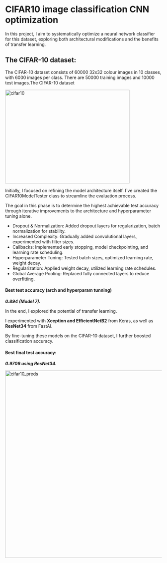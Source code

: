 <img src="https://img.shields.io/badge/Python-white?logo=Python" style="height: 15px; width: auto;">
<img src="https://img.shields.io/badge/NumPy-white?logo=numpy&logoColor=013243" style="height: 15px; width: auto;">
<img src="https://img.shields.io/badge/TensorFlow-white?logo=TensorFlow" style="height: 15px; width: auto;">
<img src="https://img.shields.io/badge/Keras-white?logo=Keras&logoColor=D00000" style="height: 15px; width: auto;">

# CIFAR10 image classification CNN optimization

In this project, I aim to systematically optimize a neural network classifier for this dataset, exploring both architectural modifications and the benefits of transfer learning.

## The CIFAR-10 dataset:

The CIFAR-10 dataset consists of 60000 32x32 colour images in 10 classes, with 6000 images per class. There are 50000 training images and 10000 test images.The CIFAR-10 dataset

<img src="https://miro.medium.com/max/709/1*LyV7_xga4jUHdx4_jHk1PQ.png" width="400" height="300" alt="cifar10">

Initially, I focused on refining the model architecture itself. I`ve created the CIFAR10ModelTester class to streamline the evaluation process.

The goal in this phase is to determine the highest achievable test accuracy through iterative improvements to the architecture and hyperparameter tuning alone.

- Dropout & Normalization: Added dropout layers for regularization, batch normalization for stability.
- Increased Complexity: Gradually added convolutional layers, experimented with filter sizes.
- Callbacks: Implemented early stopping, model checkpointing, and learning rate scheduling.
- Hyperparameter Tuning: Tested batch sizes, optimized learning rate, weight decay.
- Regularization: Applied weight decay, utilized learning rate schedules.
- Global Average Pooling: Replaced fully connected layers to reduce overfitting.

#### **Best test accuracy (arch and hyperparam tunning)**
***0.894 (Model 7).***

In the end, I explored the potential of transfer learning.

I experimented with **Xception and EfficientNetB2** from Keras, as well as **ResNet34** from FastAI.

By fine-tuning these models on the CIFAR-10 dataset, I further boosted classification accuracy.

#### **Best final test accuracy:**
***0.9706 using ResNet34.***

<img src="https://ezemriv.github.io/images/cifar_preds.png" width="600" height="600" alt="cifar10_preds">


